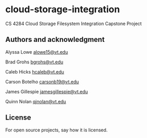 # cloud-storage-integration
CS 4284 Cloud Storage Filesystem Integration Capstone Project

## Authors and acknowledgment
Alyssa Lowe <alowe15@vt.edu>

Brad Grohs <bgrohs@vt.edu>

Caleb Hicks <hcaleb@vt.edu>

Carson Botelho <carsonb19@vt.edu>

James Gillespie <jamesgillespie@vt.edu>

Quinn Nolan <qjnolan@vt.edu>

## License
For open source projects, say how it is licensed.
